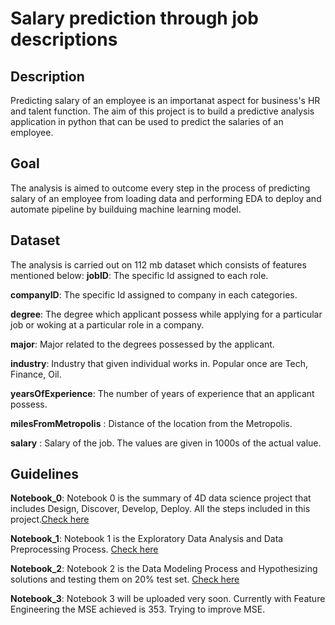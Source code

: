 # Salary prediction through job descriptions
## Description
Predicting salary of an employee is an importanat aspect for business's HR and talent function. The aim of this project is to build a predictive analysis application in python that can be used to predict the salaries of an employee.

## Goal
The analysis is aimed to outcome every step in the process of predicting salary of an employee from loading data and performing EDA to deploy and automate pipeline by builduing machine learning model.

## Dataset
The analysis is carried out on 112 mb dataset which consists of features mentioned below:
**jobID**: The specific Id assigned to each role.

**companyID**: The specific Id assigned to company in each categories.

**degree**: The degree which applicant possess while applying for a particular job or woking at a particular role in a company.

**major**: Major related to the degrees possessed by the applicant.

**industry**: Industry that given individual works in. Popular once are Tech, Finance, Oil.

**yearsOfExperience**: The number of years of experience that an applicant possess.

**milesFromMetropolis** : Distance of the location from the Metropolis.

**salary** : Salary of the job. The values are given in 1000s of the actual value.

## Guidelines

**Notebook_0**: Notebook 0 is the summary of 4D data science project that includes Design, Discover, Develop, Deploy. All the steps included in this project.[Check here](https://github.com/moni2096/Salary-prediction-through-job-descriptions/blob/master/0_Summary_DS_Project.ipynb)

**Notebook_1**: Notebook 1 is the Exploratory Data Analysis and Data Preprocessing Process. [Check here](https://github.com/moni2096/Salary-prediction-through-job-descriptions/blob/master/1_Define_EDA.ipynb)

**Notebook_2**: Notebook 2 is the Data Modeling Process and Hypothesizing solutions and testing them on 20% test set. [Check here](https://github.com/moni2096/Salary-prediction-through-job-descriptions/blob/master/2_Data_Modeling.ipynb)

**Notebook_3**: Notebook 3 will be uploaded very soon. Currently with Feature Engineering the MSE achieved is 353. Trying to improve MSE.





